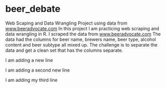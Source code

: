 # beer_debate
Web Scaping and Data Wrangling Project using data from www.beeradvocate.com
In this project I am practicing web scraping and data wrangling in R.
I scraped the data from www.beeradvocate.com
The data had the columns for beer name, brewers name, beer type, alcohol content and beer subtype all mixed up.
The challenge is to separate the data and get a clean set that has the columns separate. 

I am adding a new line

I am adding a second new line

I am adding my third line
